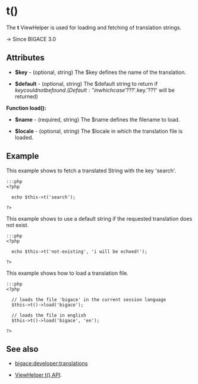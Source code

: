 # t()

The **t** ViewHelper is used for loading and fetching of translation strings.

-> Since BIGACE 3.0

## Attributes


*  **$key** - (optional, string)
    The $key defines the name of the translation.

*  **$default** - (optional, string)
    The $default string to return if $key could not be found. (Default: '' in which case '???'.$key.'???' will be returned)

__Function load():__


*  **$name** - (required, string)
    The $name defines the filename to load.

*  **$locale** - (optional, string)
    The $locale in which the translation file is loaded.
    
## Example

This example shows to fetch a translated String with the key 'search'.

	:::php
	<?php
	
	  echo $this->t('search');
	
	?>


This example shows to use a default string if the requested translation does not exist.

	:::php
	<?php
	
	  echo $this->t('not-existing', 'i will be echoed!');
	
	?>


This example shows how to load a translation file.

	:::php
	<?php
	
	  // loads the file 'bigace' in the current session language
	  $this->t()->load('bigace');
	
	  // loads the file in english
	  $this->t()->load('bigace', 'en');
	
	?>


## See also

*  [bigace:developer:translations](bigace/developer/translations)

*  [ViewHelper t() API](http://dev.bigace.org/api/latest/Bigace_Zend/View_Helper/Bigace_Zend_View_Helper_T.html).

